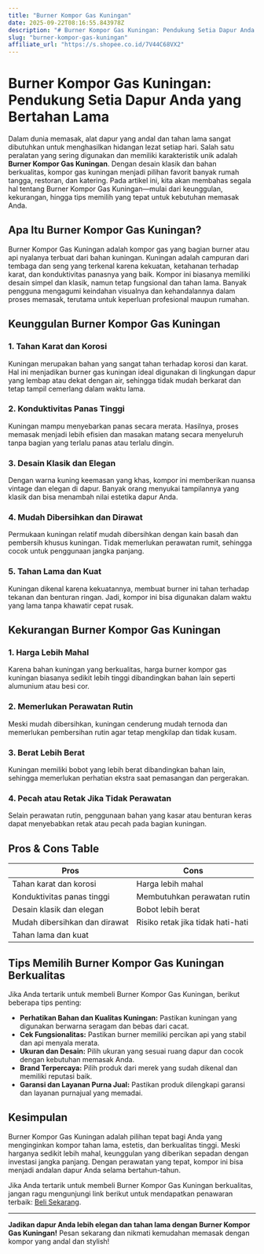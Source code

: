 ```yaml
---
title: "Burner Kompor Gas Kuningan"
date: 2025-09-22T08:16:55.843978Z
description: "# Burner Kompor Gas Kuningan: Pendukung Setia Dapur Anda yang Bertahan Lama..."
slug: "burner-kompor-gas-kuningan"
affiliate_url: "https://s.shopee.co.id/7V44C68VX2"
---
```

# Burner Kompor Gas Kuningan: Pendukung Setia Dapur Anda yang Bertahan Lama

Dalam dunia memasak, alat dapur yang andal dan tahan lama sangat dibutuhkan untuk menghasilkan hidangan lezat setiap hari. Salah satu peralatan yang sering digunakan dan memiliki karakteristik unik adalah **Burner Kompor Gas Kuningan**. Dengan desain klasik dan bahan berkualitas, kompor gas kuningan menjadi pilihan favorit banyak rumah tangga, restoran, dan katering. Pada artikel ini, kita akan membahas segala hal tentang Burner Kompor Gas Kuningan—mulai dari keunggulan, kekurangan, hingga tips memilih yang tepat untuk kebutuhan memasak Anda.

## Apa Itu Burner Kompor Gas Kuningan?

Burner Kompor Gas Kuningan adalah kompor gas yang bagian burner atau api nyalanya terbuat dari bahan kuningan. Kuningan adalah campuran dari tembaga dan seng yang terkenal karena kekuatan, ketahanan terhadap karat, dan konduktivitas panasnya yang baik. Kompor ini biasanya memiliki desain simpel dan klasik, namun tetap fungsional dan tahan lama. Banyak pengguna mengagumi keindahan visualnya dan kehandalannya dalam proses memasak, terutama untuk keperluan profesional maupun rumahan.

## Keunggulan Burner Kompor Gas Kuningan

### 1. **Tahan Karat dan Korosi**
Kuningan merupakan bahan yang sangat tahan terhadap korosi dan karat. Hal ini menjadikan burner gas kuningan ideal digunakan di lingkungan dapur yang lembap atau dekat dengan air, sehingga tidak mudah berkarat dan tetap tampil cemerlang dalam waktu lama.

### 2. **Konduktivitas Panas Tinggi**
Kuningan mampu menyebarkan panas secara merata. Hasilnya, proses memasak menjadi lebih efisien dan masakan matang secara menyeluruh tanpa bagian yang terlalu panas atau terlalu dingin.

### 3. **Desain Klasik dan Elegan**
Dengan warna kuning keemasan yang khas, kompor ini memberikan nuansa vintage dan elegan di dapur. Banyak orang menyukai tampilannya yang klasik dan bisa menambah nilai estetika dapur Anda.

### 4. **Mudah Dibersihkan dan Dirawat**
Permukaan kuningan relatif mudah dibersihkan dengan kain basah dan pembersih khusus kuningan. Tidak memerlukan perawatan rumit, sehingga cocok untuk penggunaan jangka panjang.

### 5. **Tahan Lama dan Kuat**
Kuningan dikenal karena kekuatannya, membuat burner ini tahan terhadap tekanan dan benturan ringan. Jadi, kompor ini bisa digunakan dalam waktu yang lama tanpa khawatir cepat rusak.

## Kekurangan Burner Kompor Gas Kuningan

### 1. **Harga Lebih Mahal**
Karena bahan kuningan yang berkualitas, harga burner kompor gas kuningan biasanya sedikit lebih tinggi dibandingkan bahan lain seperti alumunium atau besi cor.

### 2. **Memerlukan Perawatan Rutin**
Meski mudah dibersihkan, kuningan cenderung mudah ternoda dan memerlukan pembersihan rutin agar tetap mengkilap dan tidak kusam.

### 3. **Berat Lebih Berat**
Kuningan memiliki bobot yang lebih berat dibandingkan bahan lain, sehingga memerlukan perhatian ekstra saat pemasangan dan pergerakan.

### 4. **Pecah atau Retak Jika Tidak Perawatan**
Selain perawatan rutin, penggunaan bahan yang kasar atau benturan keras dapat menyebabkan retak atau pecah pada bagian kuningan.

## Pros & Cons Table

| **Pros**                            | **Cons**                               |
|-------------------------------------|----------------------------------------|
| Tahan karat dan korosi            | Harga lebih mahal                   |
| Konduktivitas panas tinggi        | Membutuhkan perawatan rutin       |
| Desain klasik dan elegan           | Bobot lebih berat                  |
| Mudah dibersihkan dan dirawat     | Risiko retak jika tidak hati-hati  |
| Tahan lama dan kuat                |                                         |

## Tips Memilih Burner Kompor Gas Kuningan Berkualitas

Jika Anda tertarik untuk membeli Burner Kompor Gas Kuningan, berikut beberapa tips penting:

- **Perhatikan Bahan dan Kualitas Kuningan:** Pastikan kuningan yang digunakan berwarna seragam dan bebas dari cacat.
- **Cek Fungsionalitas:** Pastikan burner memiliki percikan api yang stabil dan api menyala merata.
- **Ukuran dan Desain:** Pilih ukuran yang sesuai ruang dapur dan cocok dengan kebutuhan memasak Anda.
- **Brand Terpercaya:** Pilih produk dari merek yang sudah dikenal dan memiliki reputasi baik.
- **Garansi dan Layanan Purna Jual:** Pastikan produk dilengkapi garansi dan layanan purnajual yang memadai.

## Kesimpulan

Burner Kompor Gas Kuningan adalah pilihan tepat bagi Anda yang menginginkan kompor tahan lama, estetis, dan berkualitas tinggi. Meski harganya sedikit lebih mahal, keunggulan yang diberikan sepadan dengan investasi jangka panjang. Dengan perawatan yang tepat, kompor ini bisa menjadi andalan dapur Anda selama bertahun-tahun.

Jika Anda tertarik untuk membeli Burner Kompor Gas Kuningan berkualitas, jangan ragu mengunjungi link berikut untuk mendapatkan penawaran terbaik: [Beli Sekarang](https://s.shopee.co.id/7V44C68VX2).

---

**Jadikan dapur Anda lebih elegan dan tahan lama dengan Burner Kompor Gas Kuningan!** Pesan sekarang dan nikmati kemudahan memasak dengan kompor yang andal dan stylish!